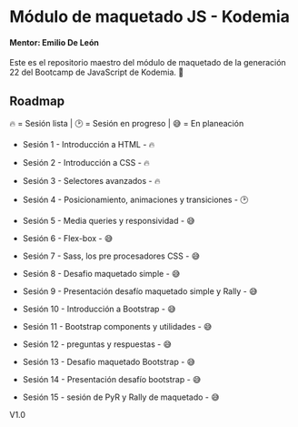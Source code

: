 
# Módulo de maquetado JS - Kodemia
#### Mentor: Emilio De León

 Este es el repositorio maestro del módulo de maquetado de la generación 22 del Bootcamp de JavaScript de Kodemia. 🚀


## Roadmap
 
🔥 = Sesión lista | 🕑 = Sesión en progreso | 😅 = En planeación

- Sesión 1 - Introducción a HTML - 🔥

- Sesión 2 - Introducción a CSS - 🔥

- Sesión 3 - Selectores avanzados - 🔥

- Sesión 4 - Posicionamiento, animaciones y transiciones - 🕑

- Sesión 5 - Media queries y responsividad - 😅

- Sesión 6 - Flex-box - 😅

- Sesión 7 - Sass, los pre procesadores CSS - 😅

- Sesión 8 - Desafio maquetado simple - 😅

- Sesión 9 - Presentación desafío maquetado simple y Rally - 😅

- Sesión 10 - Introducción a Bootstrap - 😅

- Sesión 11 - Bootstrap components y utilidades - 😅

- Sesión 12 - preguntas y respuestas - 😅	

- Sesión 13 - Desafio maquetado Bootstrap - 😅

- Sesión 14 - Presentación desafío bootstrap - 😅

- Sesión 15 - sesión de PyR y Rally de maquetado - 😅

V1.0
